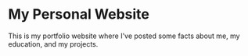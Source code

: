 # My Personal Website
This is my portfolio website where I've posted some facts about me, my education, and my projects.
